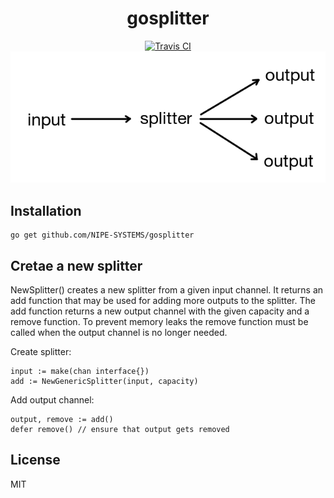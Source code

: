 <center><h1>gosplitter</h1></center>
<center><a href="https://travis-ci.org/NIPE-SYSTEMS/gosplitter"><img src="https://api.travis-ci.org/NIPE-SYSTEMS/gosplitter.svg?branch=master" alt="Travis CI" /></a></center>
<center><img src="https://github.com/NIPE-SYSTEMS/gosplitter/raw/master/screenshot.png" alt="Screenshot" /></center>

## Installation

    go get github.com/NIPE-SYSTEMS/gosplitter

## Cretae a new splitter

NewSplitter() creates a new splitter from a given input channel. It returns an add function that may be used for adding more
outputs to the splitter. The add function returns a new output channel with the given capacity and a remove
function. To prevent memory leaks the remove function must be called when the output channel is no longer needed.

Create splitter:

    input := make(chan interface{})
    add := NewGenericSplitter(input, capacity)

Add output channel:

    output, remove := add()
    defer remove() // ensure that output gets removed

## License

MIT
